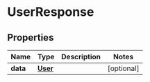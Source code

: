 

# UserResponse


## Properties

Name | Type | Description | Notes
------------ | ------------- | ------------- | -------------
**data** | [**User**](User.md) |  |  [optional]



